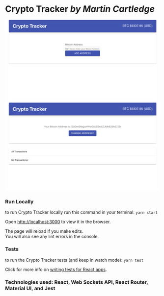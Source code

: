# Crypto Tracker _by Martin Cartledge_

![mock](https://github.com/martincartledge/crypto-tracker/blob/master/public/mock.png)
![mock pt 2](https://github.com/martincartledge/crypto-tracker/blob/master/public/mock_pt_2.png)

### Run Locally

to run Crypto Tracker locally run this command in your terminal:
`yarn start`

Open [http://localhost:3000](http://localhost:3000) to view it in the browser.

The page will reload if you make edits.<br />
You will also see any lint errors in the console.

### Tests

to run the Crypto Tracker tests (and keep in watch mode):
`yarn test`

Click for more info on [writing tests for React apps](https://facebook.github.io/create-react-app/docs/running-tests).

### Technologies used: React, Web Sockets API, React Router, Material UI, and Jest
